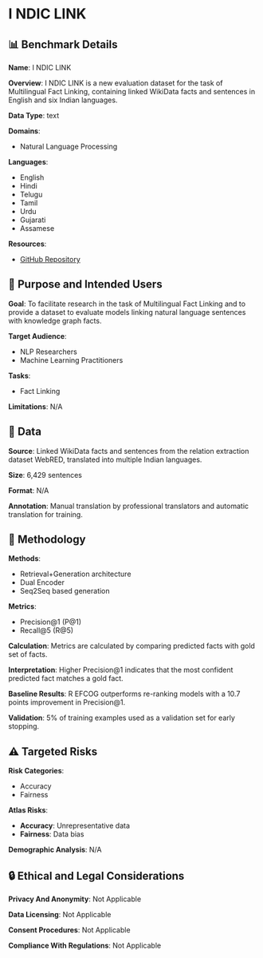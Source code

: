 # I NDIC LINK

## 📊 Benchmark Details

**Name**: I NDIC LINK

**Overview**: I NDIC LINK is a new evaluation dataset for the task of Multilingual Fact Linking, containing linked WikiData facts and sentences in English and six Indian languages.

**Data Type**: text

**Domains**:
- Natural Language Processing

**Languages**:
- English
- Hindi
- Telugu
- Tamil
- Urdu
- Gujarati
- Assamese

**Resources**:
- [GitHub Repository](https://github.com/SaiKeshav/mfl)

## 🎯 Purpose and Intended Users

**Goal**: To facilitate research in the task of Multilingual Fact Linking and to provide a dataset to evaluate models linking natural language sentences with knowledge graph facts.

**Target Audience**:
- NLP Researchers
- Machine Learning Practitioners

**Tasks**:
- Fact Linking

**Limitations**: N/A

## 💾 Data

**Source**: Linked WikiData facts and sentences from the relation extraction dataset WebRED, translated into multiple Indian languages.

**Size**: 6,429 sentences

**Format**: N/A

**Annotation**: Manual translation by professional translators and automatic translation for training.

## 🔬 Methodology

**Methods**:
- Retrieval+Generation architecture
- Dual Encoder
- Seq2Seq based generation

**Metrics**:
- Precision@1 (P@1)
- Recall@5 (R@5)

**Calculation**: Metrics are calculated by comparing predicted facts with gold set of facts.

**Interpretation**: Higher Precision@1 indicates that the most confident predicted fact matches a gold fact.

**Baseline Results**: R EFCOG outperforms re-ranking models with a 10.7 points improvement in Precision@1.

**Validation**: 5% of training examples used as a validation set for early stopping.

## ⚠️ Targeted Risks

**Risk Categories**:
- Accuracy
- Fairness

**Atlas Risks**:
- **Accuracy**: Unrepresentative data
- **Fairness**: Data bias

**Demographic Analysis**: N/A

## 🔒 Ethical and Legal Considerations

**Privacy And Anonymity**: Not Applicable

**Data Licensing**: Not Applicable

**Consent Procedures**: Not Applicable

**Compliance With Regulations**: Not Applicable
